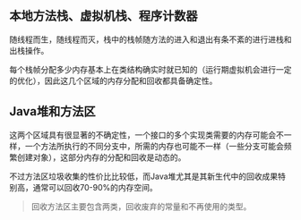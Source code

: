 
## 本地方法栈、虚拟机栈、程序计数器
随线程而生，随线程而灭，栈中的栈帧随方法的进入和退出有条不紊的进行进栈和出栈操作。

每个栈帧分配多少内存基本上在类结构确实时就已知的（运行期虚拟机会进行一定的优化），因此这几个区域的内存分配和回收都具备确定性。

## Java堆和方法区
这两个区域具有很显著的不确定性，一个接口的多个实现类需要的内存可能会不一样，一个方法所执行的不同分支中，所需的内存也可能不一样（一些分支可能会频繁创建对象），这部分内存的分配和回收是动态的。

不过方法区垃圾收集的性价比比较低，而Java堆尤其是其新生代中的回收成果特别高，通常可以回收70-90%的内存空间。

> 回收方法区主要包含两类，回收废弃的常量和不再使用的类型。